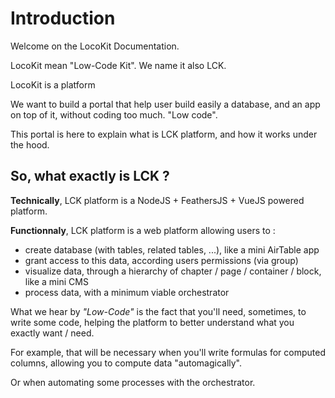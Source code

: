 # Introduction

Welcome on the LocoKit Documentation.

LocoKit mean "Low-Code Kit". We name it also LCK.

LocoKit is a platform 

We want to build a portal that help user build easily a database,
and an app on top of it, without coding too much. "Low code".

This portal is here to explain what is LCK platform,
and how it works under the hood.

## So, what exactly is LCK ?

**Technically**, LCK platform is a NodeJS + FeathersJS + VueJS powered platform.

**Functionnaly**, LCK platform is a web platform allowing users to :
* create database (with tables, related tables, ...), like a mini AirTable app
* grant access to this data, according users permissions (via group)
* visualize data, through a hierarchy of chapter / page / container / block, like a mini CMS
* process data, with a minimum viable orchestrator

What we hear by *"Low-Code"* is the fact that you'll need, sometimes, to write some code,
helping the platform to better understand what you exactly want / need.

For example, that will be necessary
when you'll write formulas for computed columns,
allowing you to compute data "automagically".

Or when automating some processes with the orchestrator.
